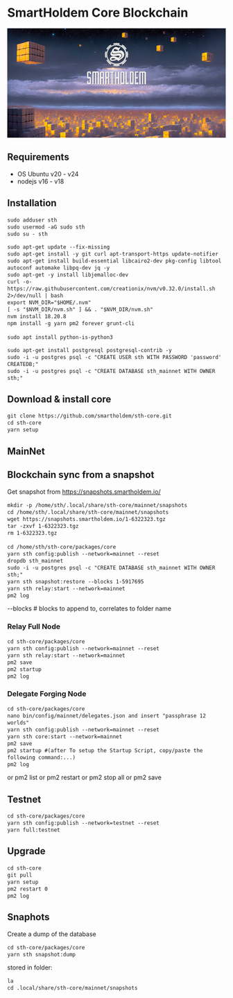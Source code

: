 # SmartHoldem Core Blockchain

![SmartHoldem BlockChain](https://raw.githubusercontent.com/smartholdem/sth-core/main/packages/core/banner.png)


## Requirements

- OS Ubuntu v20 - v24
- nodejs v16 - v18


## Installation

```shell
sudo adduser sth
sudo usermod -aG sudo sth
sudo su - sth
```
```shell
sudo apt-get update --fix-missing
sudo apt-get install -y git curl apt-transport-https update-notifier
sudo apt-get install build-essential libcairo2-dev pkg-config libtool autoconf automake libpq-dev jq -y
sudo apt-get -y install libjemalloc-dev
curl -o- https://raw.githubusercontent.com/creationix/nvm/v0.32.0/install.sh 2>/dev/null | bash
export NVM_DIR="$HOME/.nvm"
[ -s "$NVM_DIR/nvm.sh" ] && . "$NVM_DIR/nvm.sh"
nvm install 18.20.8
npm install -g yarn pm2 forever grunt-cli

sudo apt install python-is-python3
```
```shell
sudo apt-get install postgresql postgresql-contrib -y
sudo -i -u postgres psql -c "CREATE USER sth WITH PASSWORD 'password' CREATEDB;"
sudo -i -u postgres psql -c "CREATE DATABASE sth_mainnet WITH OWNER sth;"
```
## Download & install core
```shell
git clone https://github.com/smartholdem/sth-core.git
cd sth-core
yarn setup
```

## MainNet

## Blockchain sync from a snapshot
Get snapshot from https://snapshots.smartholdem.io/

```shell
mkdir -p /home/sth/.local/share/sth-core/mainnet/snapshots
cd /home/sth/.local/share/sth-core/mainnet/snapshots
wget https://snapshots.smartholdem.io/1-6322323.tgz
tar -zxvf 1-6322323.tgz
rm 1-6322323.tgz

cd /home/sth/sth-core/packages/core
yarn sth config:publish --network=mainnet --reset
dropdb sth_mainnet
sudo -i -u postgres psql -c "CREATE DATABASE sth_mainnet WITH OWNER sth;"
yarn sth snapshot:restore --blocks 1-5917695
yarn sth relay:start --network=mainnet
pm2 log
```
--blocks # blocks to append to, correlates to folder name

### Relay Full Node
```shell
cd sth-core/packages/core
yarn sth config:publish --network=mainnet --reset
yarn sth relay:start --network=mainnet
pm2 save
pm2 startup
pm2 log
```

### Delegate Forging Node
```shell
cd sth-core/packages/core
nano bin/config/mainnet/delegates.json and insert "passphrase 12 worlds"
yarn sth config:publish --network=mainnet --reset
yarn sth core:start --network=mainnet
pm2 save
pm2 startup #(after To setup the Startup Script, copy/paste the following command:...)
pm2 log
```
or pm2 list
or pm2 restart
or pm2 stop all
or pm2 save

## Testnet

```shell
cd sth-core/packages/core
yarn sth config:publish --network=testnet --reset
yarn full:testnet
```

## Upgrade
```shell
cd sth-core
git pull
yarn setup
pm2 restart 0
pm2 log
```
## Snaphots

Create a dump of the database
```shell
cd sth-core/packages/core
yarn sth snapshot:dump
```
stored in folder:
```shell
la
cd .local/share/sth-core/mainnet/snapshots
```

